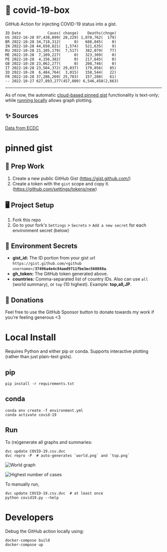 # 🏥 covid-19-box

GitHub Action for injecting COVID-19 status into a gist.

```
ID Date            Cases( change)    Deaths(chnge)
US 2022-10-28 97,438,899( 28,229) 1,070,762(  179)
BR 2022-10-28 34,710,312(      0)   688,045(    0)
IN 2022-10-28 44,650,821(  1,574)   521,635(    9)
RU 2022-10-28 21,105,179(  7,517)   382,079(   77)
ME 2022-10-28  7,109,227(      0)   323,309(    0)
PE 2022-10-28  4,156,382(      0)   217,645(    0)
GB 2022-10-28 23,062,277(      0)   208,746(    0)
IT 2022-10-28 23,504,372( 29,037)   179,056(   85)
ID 2022-10-28  6,484,764(  3,015)   158,544(   22)
FR 2022-10-28 37,286,269( 25,783)   157,288(   61)
-- 2022-10-27 627,893,277(457,809) 6,546,458(2,663)
```

---

As of now, the automatic [cloud-based pinned gist](#pinned-gist) functionality is text-only;
while [running locally](#local-install) allows graph plotting.

## ✨ Sources

[Data from ECDC](https://www.ecdc.europa.eu/en/publications-data/download-todays-data-geographic-distribution-covid-19-cases-worldwide)

# pinned gist

## 🎒 Prep Work
1. Create a new public GitHub Gist (https://gist.github.com/)
1. Create a token with the `gist` scope and copy it. (https://github.com/settings/tokens/new)

## 🖥 Project Setup
1. Fork this repo
1. Go to your fork's `Settings` > `Secrets` > `Add a new secret` for each environment secret (below)

## 🤫 Environment Secrets
- **gist_id:** The ID portion from your gist url `https://gist.github.com/<github username>/`**`37496a4e4c84aed9711fbe3ec560888a`**.
- **gh_token:** The GitHub token generated above.
- **countries:** Comma-separated list of country IDs. Also can use `all` (world summary), or `top` (10 highest). Example: **top,all,JP**.

## 💸 Donations

Feel free to use the GitHub Sponsor button to donate towards my work if you're feeling generous <3

# Local Install

Requires Python and either pip or conda. Supports interactive plotting (rather than just plain-text gists).

## pip

```
pip install -r requirements.txt
```

## conda

```
conda env create -f environment.yml
conda activate covid-19
```

## Run

To (re)generate all graphs and summaries:

```
dvc update COVID-19.csv.dvc
dvc repro -P  # auto-generates `world.png` and `top.png`
```

![World graph](world.png)

![Highest number of cases](top.png)

To manually run,

```
dvc update COVID-19.csv.dvc  # at least once
python covid19.py --help
```

# Developers

Debug the GitHub action locally using:

```
docker-compose build
docker-compose up
```
